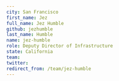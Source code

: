 ```yaml
---
city: San Francisco
first_name: Jez
full_name: Jez Humble
github: jezhumble
last_name: Humble
name: jez-humble
role: Deputy Director of Infrastructure
state: California
team: 
twitter: 
redirect_from: /team/jez-humble
---
```

